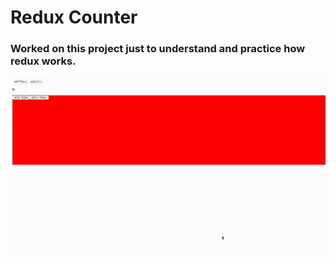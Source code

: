 <h1>Redux Counter</h1>

<h3>Worked on this project just to understand and practice how redux works.</h3>

<img src="gif.gif">